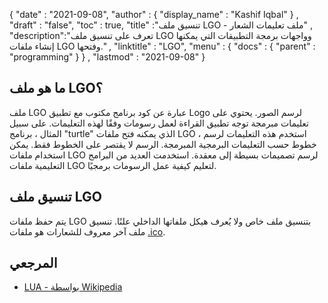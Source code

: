 {
  "date" : "2021-09-08",
  "author" : {
    "display_name" : "Kashif Iqbal"
} ,
  "draft" : "false",
  "toc" : true,
  "title" :"تنسيق ملف LGO - ملف تعليمات الشعار" ,
  "description":"تعرف على تنسيق ملف LGO وواجهات برمجة التطبيقات التي يمكنها إنشاء ملفات LGO وفتحها." ,
  "linktitle" : "LGO",
  "menu" : {
    "docs" : {
      "parent" : "programming"
}
} ,
  "lastmod" : "2021-09-08"
}

## ما هو ملف LGO؟

ملف LGO عبارة عن كود برنامج مكتوب مع تطبيق Logo لرسم الصور. يحتوي على تعليمات مبرمجة توجه تطبيق القراءة لعمل رسومات وفقًا لهذه التعليمات. على سبيل المثال ، برنامج "turtle" الذي يمكنه فتح ملفات LGO ، استخدم هذه التعليمات لرسم خطوط حسب التعليمات البرمجية المبرمجة. الرسم لا يقتصر على الخطوط فقط. يمكن استخدام ملفات LGO لرسم تصميمات بسيطة إلى معقدة. استخدمت العديد من البرامج التعليمية ملفات LGO لتعليم كيفية عمل الرسومات برمجيًا.

## تنسيق ملف LGO

يتم حفظ ملفات LGO بتنسيق ملف خاص ولا يُعرف هيكل ملفاتها الداخلي علنًا. تنسيق ملف آخر معروف للشعارات هو ملفات [.ico](/ar/image/ico/).

## المرجعي ##

* [LUA - بواسطة Wikipedia](https://en.wikipedia.org/wiki/Lua_ (printing_language))

